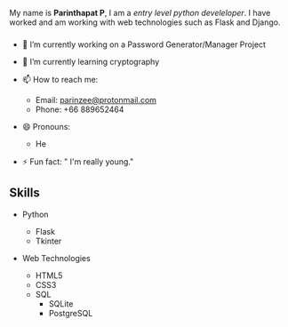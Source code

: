 
My name is **Parinthapat P**, I am a *entry level python develeloper*. I have worked and am working with web technologies such as Flask and Django. 

### 
- 🔭 I’m currently working on a Password Generator/Manager Project

- 🌱 I’m currently learning cryptography

- 📫 How to reach me: 
  - Email: parinzee@protonmail.com
  - Phone: +66 889652464
  
- 😄 Pronouns:
  - He
  
- ⚡ Fun fact: " I'm really young."

## Skills

+ Python
  + Flask
  + Tkinter

+ Web Technologies
  + HTML5
  + CSS3
  + SQL
    + SQLite
    + PostgreSQL
  
